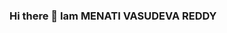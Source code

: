 ### Hi there 👋 Iam MENATI VASUDEVA REDDY

<!--
**MenatiVasudevaReddy/MenatiVasudevaReddy** is a ✨ _special_ ✨ repository because its `README.md` (this file) appears on your GitHub profile.

Here are some ideas to get you started:

 🔭 I’m currently working on ... MERN STACK
- 🌱 I’m currently learning ...
- 👯 I’m looking to collaborate on ...
- 🤔 I’m looking for help with ...
- 💬 Ask me about ...HTML, CSS, JAVASCRIPT, REACT JS, JAVA
- 📫 How to reach me: ...menati73@gmail.com
- 😄 Pronouns: ...
- ⚡ Fun fact: ...
- Languages and Tools: HTML CSS JAVASCRIPT JAVA
-->
